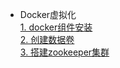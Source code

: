 
- Docker虚拟化  
  [1. docker组件安装](./docker/docker)  
  [2. 创建数据卷](./docker/volumes)  
  [3. 搭建zookeeper集群](./docker/zookeeper)  
